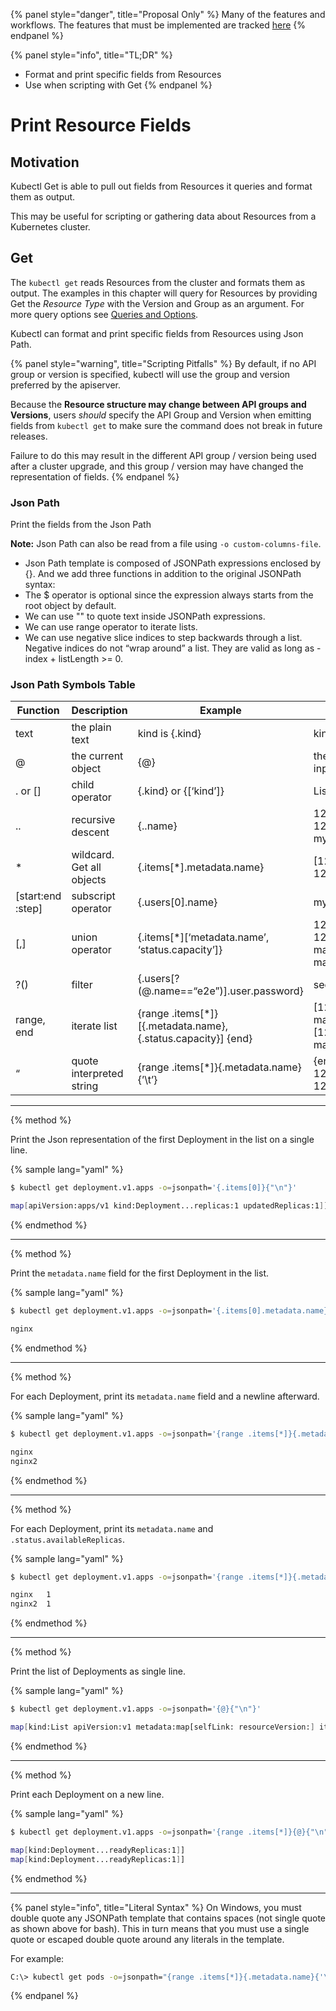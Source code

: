 {% panel style="danger", title="Proposal Only" %}
Many of the features and workflows.  The features that must be implemented
are tracked [here](https://github.com/kubernetes/kubectl/projects/7)
{% endpanel %}

{% panel style="info", title="TL;DR" %}
- Format and print specific fields from Resources
- Use when scripting with Get
{% endpanel %}

# Print Resource Fields

## Motivation

Kubectl Get is able to pull out fields from Resources it queries and format them as output.

This may be useful for scripting or gathering data about Resources from a Kubernetes cluster.

## Get

The `kubectl get` reads Resources from the cluster and formats them as output.  The examples in
this chapter will query for Resources by providing Get the *Resource Type* with the
Version and Group as an argument.
For more query options see [Queries and Options](debugging_queries.md).

Kubectl can format and print specific fields from Resources using Json Path.

{% panel style="warning", title="Scripting Pitfalls" %}
By default, if no API group or version is specified, kubectl will use the group and version preferred by
the apiserver.

Because the **Resource structure may change between API groups and Versions**, users *should* specify the
API Group and Version when emitting fields from `kubectl get` to make sure the command does not break
in future releases.

Failure to do this may result in the different API group / version being used after a cluster upgrade, and
this group / version may have changed the representation of fields.
{% endpanel %}

### Json Path

Print the fields from the Json Path

**Note:**  Json Path can also be read from a file using `-o custom-columns-file`.

- Json Path template is composed of JSONPath expressions enclosed by {}. And we add three functions in addition to the original JSONPath syntax:
- The $ operator is optional since the expression always starts from the root object by default.
- We can use "" to quote text inside JSONPath expressions.
- We can use range operator to iterate lists.
- We can use negative slice indices to step backwards through a list. Negative indices do not “wrap around” a list. They are valid as long as -index + listLength >= 0.

### Json Path Symbols Table

| Function	| Description	| Example	| Result |
|---|---|---|---|
| text	| the plain text	| kind is {.kind}	| kind is List |
| @	| the current object	| {@}	| the same as input |
| . or [] |	child operator	| {.kind} or {[‘kind’]}	| List |
| ..	| recursive descent	| {..name}	| 127.0.0.1 127.0.0.2 myself e2e |
| *	| wildcard. Get all objects	| {.items[*].metadata.name}	| [127.0.0.1 127.0.0.2] |
| [start:end :step]	| subscript operator	| {.users[0].name}	| myself |
| [,]	| union operator	| {.items[*][‘metadata.name’, ‘status.capacity’]}	|127.0.0.1 127.0.0.2 map[cpu:4] map[cpu:8] |
| ?()	| filter	| {.users[?(@.name==“e2e”)].user.password}	| secret |
| range, end	| iterate list	| {range .items[*]}[{.metadata.name}, {.status.capacity}] {end}	| [127.0.0.1, map[cpu:4]] [127.0.0.2, map[cpu:8]] |
| “	| quote interpreted string	|{range .items[*]}{.metadata.name}{’\t’} | {end}	127.0.0.1 127.0.0.2|

---

{% method %}

Print the Json representation of the first Deployment in the list on a single line.

{% sample lang="yaml" %}

```bash
$ kubectl get deployment.v1.apps -o=jsonpath='{.items[0]}{"\n"}'

```

```bash
map[apiVersion:apps/v1 kind:Deployment...replicas:1 updatedReplicas:1]]
```
{% endmethod %}

---

{% method %}

Print the `metadata.name` field for the first Deployment in the list.

{% sample lang="yaml" %}

```bash
$ kubectl get deployment.v1.apps -o=jsonpath='{.items[0].metadata.name}{"\n"}'
```

```bash
nginx
```

{% endmethod %}

---

{% method %}

For each Deployment, print its `metadata.name` field and a newline afterward.

{% sample lang="yaml" %}

```bash
$ kubectl get deployment.v1.apps -o=jsonpath='{range .items[*]}{.metadata.name}{"\n"}{end}'
```

```bash
nginx
nginx2
```

{% endmethod %}

---

{% method %}

For each Deployment, print its `metadata.name` and `.status.availableReplicas`.

{% sample lang="yaml" %}

```bash
$ kubectl get deployment.v1.apps -o=jsonpath='{range .items[*]}{.metadata.name}{"\t"}{.status.availableReplicas}{"\n"}{end}'
```
```bash
nginx	1
nginx2	1
```

{% endmethod %}

---

{% method %}

Print the list of Deployments as single line.

{% sample lang="yaml" %}

```bash
$ kubectl get deployment.v1.apps -o=jsonpath='{@}{"\n"}'
```

```bash
map[kind:List apiVersion:v1 metadata:map[selfLink: resourceVersion:] items:[map[apiVersion:apps/v1 kind:Deployment...replicas:1 updatedReplicas:1]]]]
```

{% endmethod %}

---

{% method %}

Print each Deployment on a new line.

{% sample lang="yaml" %}

```bash
$ kubectl get deployment.v1.apps -o=jsonpath='{range .items[*]}{@}{"\n"}{end}'
```

```bash
map[kind:Deployment...readyReplicas:1]]
map[kind:Deployment...readyReplicas:1]]
```

{% endmethod %}

---

{% panel style="info", title="Literal Syntax" %}
On Windows, you must double quote any JSONPath template that contains spaces (not single quote as shown above for bash).
This in turn means that you must use a single quote or escaped double quote around any literals in the template.

For example:

```bash
C:\> kubectl get pods -o=jsonpath="{range .items[*]}{.metadata.name}{'\t'}{.status.startTime}{'\n'}{end}"
```
{% endpanel %}
